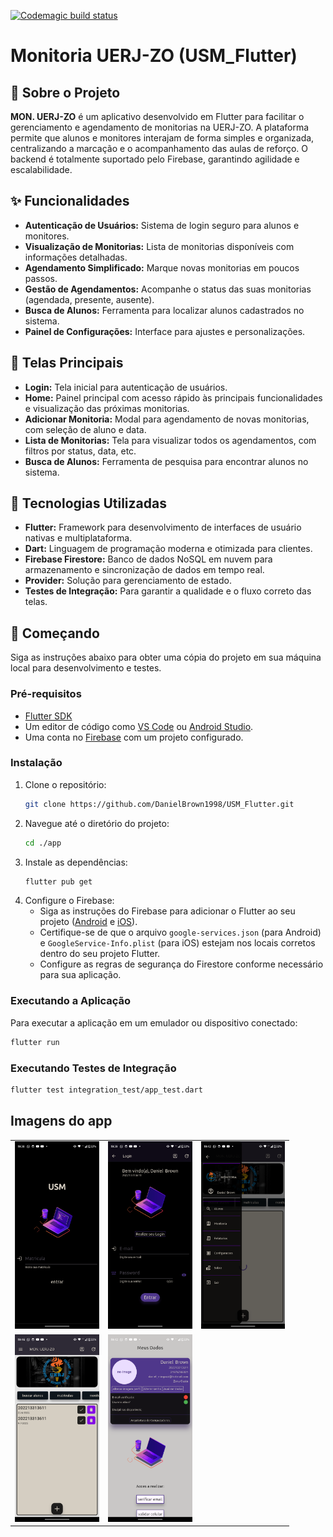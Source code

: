 [![Codemagic build status](https://api.codemagic.io/apps/685edcfa3096b3b0a849063b/685ef8926725832714ff2373/status_badge.svg)](https://codemagic.io/app/685edcfa3096b3b0a849063b/685ef8926725832714ff2373/latest_build)

# Monitoria UERJ-ZO (USM\_Flutter)

## 🎯 Sobre o Projeto

**MON. UERJ-ZO** é um aplicativo desenvolvido em Flutter para facilitar o gerenciamento e agendamento de monitorias na UERJ-ZO. A plataforma permite que alunos e monitores interajam de forma simples e organizada, centralizando a marcação e o acompanhamento das aulas de reforço. O backend é totalmente suportado pelo Firebase, garantindo agilidade e escalabilidade.

## ✨ Funcionalidades

  * **Autenticação de Usuários:** Sistema de login seguro para alunos e monitores.
  * **Visualização de Monitorias:** Lista de monitorias disponíveis com informações detalhadas.
  * **Agendamento Simplificado:** Marque novas monitorias em poucos passos.
  * **Gestão de Agendamentos:** Acompanhe o status das suas monitorias (agendada, presente, ausente).
  * **Busca de Alunos:** Ferramenta para localizar alunos cadastrados no sistema.
  * **Painel de Configurações:** Interface para ajustes e personalizações.

## 📱 Telas Principais

  * **Login:** Tela inicial para autenticação de usuários.
  * **Home:** Painel principal com acesso rápido às principais funcionalidades e visualização das próximas monitorias.
  * **Adicionar Monitoria:** Modal para agendamento de novas monitorias, com seleção de aluno e data.
  * **Lista de Monitorias:** Tela para visualizar todos os agendamentos, com filtros por status, data, etc.
  * **Busca de Alunos:** Ferramenta de pesquisa para encontrar alunos no sistema.

## 🚀 Tecnologias Utilizadas

  * **Flutter:** Framework para desenvolvimento de interfaces de usuário nativas e multiplataforma.
  * **Dart:** Linguagem de programação moderna e otimizada para clientes.
  * **Firebase Firestore:** Banco de dados NoSQL em nuvem para armazenamento e sincronização de dados em tempo real.
  * **Provider:** Solução para gerenciamento de estado.
  * **Testes de Integração:** Para garantir a qualidade e o fluxo correto das telas.

## 🏁 Começando

Siga as instruções abaixo para obter uma cópia do projeto em sua máquina local para desenvolvimento e testes.

### Pré-requisitos

  * [Flutter SDK](https://flutter.dev/docs/get-started/install)
  * Um editor de código como [VS Code](https://code.visualstudio.com/) ou [Android Studio](https://developer.android.com/studio).
  * Uma conta no [Firebase](https://firebase.google.com/) com um projeto configurado.

### Instalação

1.  Clone o repositório:
    ```sh
    git clone https://github.com/DanielBrown1998/USM_Flutter.git
    ```
2.  Navegue até o diretório do projeto:
    ```sh
    cd ./app
    ```
3.  Instale as dependências:
    ```sh
    flutter pub get
    ```
4.  Configure o Firebase:
      * Siga as instruções do Firebase para adicionar o Flutter ao seu projeto ([Android](https://firebase.google.com/docs/flutter/setup?platform=android) e [iOS](https://firebase.google.com/docs/flutter/setup?platform=ios)).
      * Certifique-se de que o arquivo `google-services.json` (para Android) e `GoogleService-Info.plist` (para iOS) estejam nos locais corretos dentro do seu projeto Flutter.
      * Configure as regras de segurança do Firestore conforme necessário para sua aplicação.

### Executando a Aplicação

Para executar a aplicação em um emulador ou dispositivo conectado:

```bash
flutter run
```

### Executando Testes de Integração

```bash
flutter test integration_test/app_test.dart
```
## Imagens do app

<table>
  <tr>
    <td align="center">
      <img src="app/screenshots/flutter_01.png" alt="Tela de Login" height="300">
    </td>
    <td align="center">
      <img src="app/screenshots/flutter_02.png" alt="Tela Home" height="300">
    </td>
    <td align="center">
      <img src="app/screenshots/flutter_07.png" alt="Tela Home" height="300">
    </td>
  </tr>
  <tr>
    <td align="center">
      <img src="app/screenshots/flutter_04.png" alt="Tela Home" height="300">
    </td>
    <td align="center">
      <img src="app/screenshots/flutter_06.png" alt="Tela Home" height="300">
    </td>
     <!-- Adicione mais <td> aqui se tiver mais imagens para esta linha -->
  </tr>
</table>




